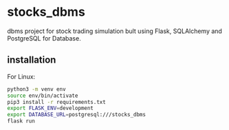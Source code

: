 # stocks_dbms
dbms project for stock trading simulation bult using Flask, SQLAlchemy and PostgreSQL for Database.<br/>
## installation
For Linux:<br/>
```bash
python3 -m venv env
source env/bin/activate
pip3 install -r requirements.txt
export FLASK_ENV=development
export DATABASE_URL=postgresql:///stocks_dbms
flask run
```
